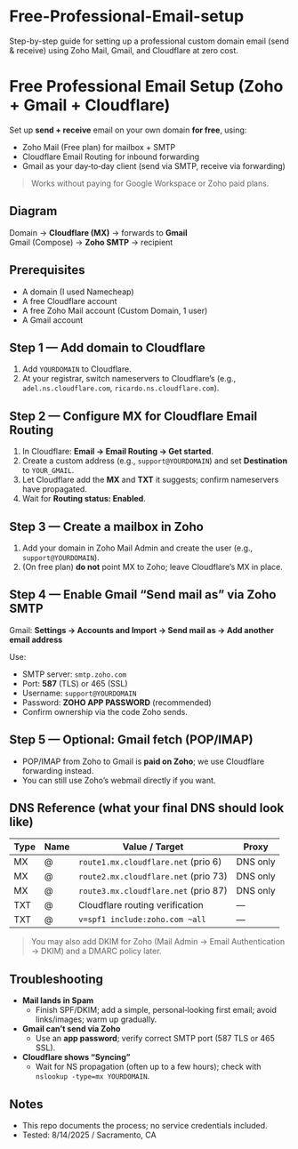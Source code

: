 # Free-Professional-Email-setup
Step-by-step guide for setting up a professional custom domain email (send &amp; receive) using Zoho Mail, Gmail, and Cloudflare at zero cost.
# Free Professional Email Setup (Zoho + Gmail + Cloudflare)

Set up **send + receive** email on your own domain **for free**, using:
- Zoho Mail (Free plan) for mailbox + SMTP
- Cloudflare Email Routing for inbound forwarding
- Gmail as your day‑to‑day client (send via SMTP, receive via forwarding)

> Works without paying for Google Workspace or Zoho paid plans.

## Diagram
Domain → **Cloudflare (MX)** → forwards to **Gmail**  
Gmail (Compose) → **Zoho SMTP** → recipient

## Prerequisites
- A domain (I used Namecheap)
- A free Cloudflare account
- A free Zoho Mail account (Custom Domain, 1 user)
- A Gmail account

## Step 1 — Add domain to Cloudflare
1. Add `YOURDOMAIN` to Cloudflare.
2. At your registrar, switch nameservers to Cloudflare’s (e.g., `adel.ns.cloudflare.com`, `ricardo.ns.cloudflare.com`).

## Step 2 — Configure MX for Cloudflare Email Routing
1. In Cloudflare: **Email → Email Routing → Get started**.
2. Create a custom address (e.g., `support@YOURDOMAIN`) and set **Destination** to `YOUR_GMAIL`.
3. Let Cloudflare add the **MX** and **TXT** it suggests; confirm nameservers have propagated.
4. Wait for **Routing status: Enabled**.

## Step 3 — Create a mailbox in Zoho
1. Add your domain in Zoho Mail Admin and create the user (e.g., `support@YOURDOMAIN`).
2. (On free plan) **do not** point MX to Zoho; leave Cloudflare’s MX in place.

## Step 4 — Enable Gmail “Send mail as” via Zoho SMTP
Gmail: **Settings → Accounts and Import → Send mail as → Add another email address**

Use:
- SMTP server: `smtp.zoho.com`
- Port: **587** (TLS) or 465 (SSL)
- Username: `support@YOURDOMAIN`
- Password: **ZOHO APP PASSWORD** (recommended)
- Confirm ownership via the code Zoho sends.

## Step 5 — Optional: Gmail fetch (POP/IMAP)
- POP/IMAP from Zoho to Gmail is **paid on Zoho**; we use Cloudflare forwarding instead.
- You can still use Zoho’s webmail directly if you want.

## DNS Reference (what your final DNS should look like)
| Type | Name         | Value / Target                         | Proxy |
|------|--------------|-----------------------------------------|-------|
| MX   | @            | `route1.mx.cloudflare.net` (prio 6)    | DNS only |
| MX   | @            | `route2.mx.cloudflare.net` (prio 73)   | DNS only |
| MX   | @            | `route3.mx.cloudflare.net` (prio 87)   | DNS only |
| TXT  | @            | Cloudflare routing verification         | —     |
| TXT  | @            | `v=spf1 include:zoho.com ~all`         | —     |

> You may also add DKIM for Zoho (Mail Admin → Email Authentication → DKIM) and a DMARC policy later.

## Troubleshooting
- **Mail lands in Spam**
  - Finish SPF/DKIM; add a simple, personal‑looking first email; avoid links/images; warm up gradually.
- **Gmail can’t send via Zoho**
  - Use an **app password**; verify correct SMTP port (587 TLS or 465 SSL).
- **Cloudflare shows “Syncing”**
  - Wait for NS propagation (often up to a few hours); check with `nslookup -type=mx YOURDOMAIN`.

## Notes
- This repo documents the process; no service credentials included.
- Tested: 8/14/2025 / Sacramento, CA

